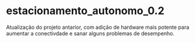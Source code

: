 # estacionamento_autonomo_0.2
Atualização do projeto antarior, com adição de hardware mais potente para aumentar a conectivdade e sanar alguns problemas de desempenho.
